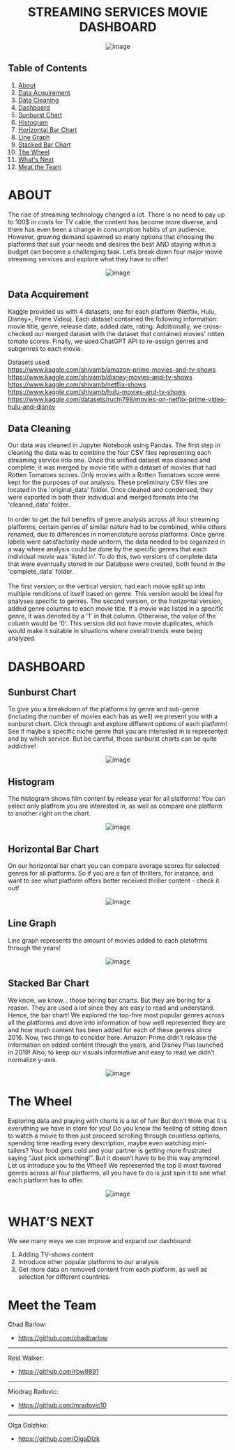 <h1 align="center"> STREAMING SERVICES MOVIE DASHBOARD </h1> 

<p align="center">
  <img src="https://user-images.githubusercontent.com/74025870/230246133-9bb16fbb-3f4b-4063-982e-4180e8b32499.PNG" alt="image"/>
</p>


## Table of Contents
1. [About](#about)
2. [Data Acquirement](#dataacq)
3. [Data Cleaning](#dataclean)
4. [Dashboard](#dashboard)
5. [Sunburst Chart](#sun)
6. [Histogram](#curve)
7. [Horizontal Bar Chart](#tomato)
8. [Line Graph](#line)
9. [Stacked Bar Chart](#stacked)
10. [The Wheel](#wheel)
11. [What's Next](#future)
12. [Meat the Team](#team)


<a name="about"></a>
# ABOUT

The rise of streaming technology changed a lot. There is no need to pay up to 100$ in costs for TV cable, the content has become more diverse, and there has even been a change in consumption habits of an audience. However, growing demand spawned so many options that choosing the platforms that suit your needs and desires the best AND staying within a budget can become a challenging task. Let’s break down four major movie streaming services and explore what they have to offer! 

<p align="center">
  <img src="https://user-images.githubusercontent.com/74025870/230246176-296f0151-a603-4c99-8235-7950f976bfd2.PNG" alt="image"/>
</p>

<a name="dataacq"></a>
## Data Acquirement

Kaggle provided us with 4 datasets, one for each platform (Netflix, Hulu, Disney+, Prime Video). Each dataset contained the following information: movie title, genre, release date, added date, rating.
Additionally, we cross-checked our merged dataset with the dataset that contained movies’ rotten tomato scores. Finally, we used ChatGPT API to re-assign genres and subgenres to each movie. 

Datasets used:<br>
https://www.kaggle.com/shivamb/amazon-prime-movies-and-tv-shows<br>
https://www.kaggle.com/shivamb/disney-movies-and-tv-shows<br>
https://www.kaggle.com/shivamb/netflix-shows<br>
https://www.kaggle.com/shivamb/hulu-movies-and-tv-shows<br>
https://www.kaggle.com/datasets/ruchi798/movies-on-netflix-prime-video-hulu-and-disney<br>


<a name="dataclean"></a>
## Data Cleaning

Our data was cleaned in Jupyter Notebook using Pandas. The first step in cleaning the data was to combine the four CSV files representing each streaming service into one. Once this unified dataset was cleaned and complete, it was merged by movie title with a dataset of movies that had Rotten Tomatoes scores. Only movies with a Rotten Tomatoes score were kept for the purposes of our analysis. These preliminary CSV files are located in the 'original_data' folder. Once cleaned and condensed, they were exported in both their individual and merged formats into the 'cleaned_data' folder.<br><br>
In order to get the full benefits of genre analysis across all four streaming platforms, certain genres of similar nature had to be combined, while others renamed, due to differences in nomenclature across platforms. Once genre labels were satisfactorily made uniform, the data needed to be organized in a way where analysis could be done by the specific genres that each individual movie was 'listed in'. To do this, two versions of complete data that were eventually stored in our Database were created, both found in the 'complete_data' folder.<br><br>
The first version, or the vertical version, had each movie split up into multiple renditions of itself based on genre. This version would be ideal for analyses specific to genres. The second version, or the horizontal version, added genre columns to each movie title. If a movie was listed in a specific genre, it was denoted by a '1' in that column. Otherwise, the value of the column would be '0'. This version did not have movie duplicates, which would make it suitable in situations where overall trends were being analyzed.


<a name="dashboard"></a>
# DASHBOARD


<a name="sun"></a>
## Sunburst Chart

To give you a breakdown of the platforms by genre and sub-genre (including the number of movies each has as well) we present you with a sunburst chart. Click through and explore different options of each platform! See if maybe a specific niche genre that you are interested in is represented and by which service. But be careful, those sunburst charts can be quite addictive! 

<p align="center">
  <img src="https://user-images.githubusercontent.com/74025870/230510581-97e37175-330e-4cbe-8270-338d7e54a2fa.PNG" alt="image"/>
</p>


<a name="curve"></a>
## Histogram
The histogram shows film content by release year for all platforms! You can select only platfrom you are interested in, as well as compare one platform to another right on the chart. 

<p align="center">
  <img src="https://user-images.githubusercontent.com/74025870/230509754-608a1fde-f684-4060-87da-03d513619d1f.PNG" alt="image"/>
</p>

<a name="tomato"></a>
## Horizontal Bar Chart
On our horizontal bar chart you can compare average scores for selected genres for all platforms. So if you are a fan of thrillers, for instance, and want to see what platform offers better received thriller content - check it out! 

<p align="center">
  <img src="https://user-images.githubusercontent.com/74025870/230510265-a903d447-f86e-4f84-9420-f62a89379cf6.PNG" alt="image"/>
</p>

<a name="line"></a>
## Line Graph

Line graph represents the amount of movies added to each platofrms through the years!

<p align="center">
  <img src="https://user-images.githubusercontent.com/74025870/230510065-3bc866f6-cf84-44f3-a136-c0c88fe2aba5.PNG" alt="image"/>
</p>



<a name="stacked"></a>
## Stacked Bar Chart

We know, we know… those boring bar charts. But they are boring for a reason. They are used a lot since they are easy to read and understand. Hence, the bar chart! We explored the top-five most popular genres across all the platforms and dove into information of how well represented they are and how much content has been added for each of these genres since 2016. Now, two things to consider here. Amazon Prime didn’t release the information on added content through the years, and Disney Plus launched in 2019! Also, to keep our visuals informative and easy to read we didn’t normalize y-axis. 


<p align="center">
  <img src="https://user-images.githubusercontent.com/74025870/230509563-8e0449bf-718a-4842-a175-372271056429.PNG" alt="image"/>
</p>


<a name="wheel"></a>
# The Wheel 

Exploring data and playing with charts is a lot of fun! But don’t think that it is everything we have in store for you!
Do you know the feeling of sitting down to watch a movie to then just proceed scrolling through countless options, spending time reading every description, maybe even watching mini-tailers? Your food gets cold and your partner is getting more frustrated saying “Just pick something!”. But it doesn’t have to be this way anymore! Let us introduce you to the Wheel! We represented the top 8 most favored genres across all four platforms, all you have to do is just spin it to see what each platform has to offer. 


<p align="center">
  <img src="https://user-images.githubusercontent.com/74025870/230509111-8ca6a4bf-250a-4c2c-b8fe-e986dfd0bc03.PNG" alt="image"/>
</p>



<a name="future"></a>
# WHAT’S NEXT

We see many ways we can improve and expand our dashboard:
1. Adding TV-shows content
2. Introduce other popular platforms to our analysis 
3. Get more data on removed content from each platform, as well as selection for different countries. 

<a name="team"></a>
# Meet the Team

Chad Barlow:
* https://github.com/chadbarlow
<hr>

Reid Walker:
* https://github.com/rbw9891
<hr>

Miodrag Radovic:
* https://github.com/mradovic10
<hr>

Olga Dolzhko:
* https://github.com/OlgaDlzk
